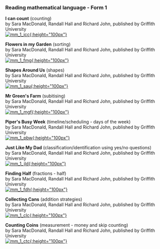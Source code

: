 ### Reading mathematical language - Form 1

**I can count** (counting)   
by Sara MacDonald, Randall Hall and Richard John, published by Griffith University   
[![mm_1_icc](https://1blockatatime.github.io/English/images2/mm_1_icc.png){:height="100px"}](https://read.bookcreator.com/90xX8oEcxcfyNZIYJfiFotsyL6S2/3swXYtoTS-a0TCNrqEVxzw/yP0X6vH0TZ-oZ6YRFJcVMQ)  


**Flowers in my Garden** (sorting)   
by Sara MacDonald, Randall Hall and Richard John, published by Griffith University   
[![mm_1_fmg](https://1blockatatime.github.io/English/images2/mm_1_fmg.png){:height="100px"}](https://read.bookcreator.com/90xX8oEcxcfyNZIYJfiFotsyL6S2/rmzBXCs4RkCVR1_HbGzKpg/3AnmOgP_QFCz_SdIfW2FLw)  

**Shapes Around Us** (shapes)   
by Sara MacDonald, Randall Hall and Richard John, published by Griffith University   
[![mm_1_sau](https://1blockatatime.github.io/English/images2/mm_1_sau.png){:height="100px"}](https://read.bookcreator.com/90xX8oEcxcfyNZIYJfiFotsyL6S2/-Xwkan95Tw2DluECpduNzQ/jLvAPNciSSKdGGMouAN44w)

**Mr Green's Farm**  (subitising)   
by Sara MacDonald, Randall Hall and Richard John, published by Griffith University   
[![mm_1_mgf](https://1blockatatime.github.io/English/images2/mm_1_mgf.png){:height="100px"}](https://read.bookcreator.com/90xX8oEcxcfyNZIYJfiFotsyL6S2/N3ivzi0EQ2y9iAqwRHKLmg/TkP-mPfjThm_oW5hmz31rg)

**Piper's Busy Week** (timeline/scheduling - days of the week)  
by Sara MacDonald, Randall Hall and Richard John, published by Griffith University   
[![mm_1_pbw](https://1blockatatime.github.io/English/images2/mm_1_pbw.png){:height="100px"}](https://read.bookcreator.com/90xX8oEcxcfyNZIYJfiFotsyL6S2/Q5V9_88TTleRPGo3aqRjOA/3-0T8ba1SKSRrolJaEGKKw)

**Just Like My Dad** (classification/identification using yes/no questions)  
by Sara MacDonald, Randall Hall and Richard John, published by Griffith University   
[![mm_1_jld](https://1blockatatime.github.io/English/images2/mm_1_jld.png){:height="100px"}](https://read.bookcreator.com/90xX8oEcxcfyNZIYJfiFotsyL6S2/RBVXwA5RTwqsRFmgTYiFPg/HSJHs8h9Q5eH-oyEEtJdQQ)

**Finding Half** (fractions - half)  
by Sara MacDonald, Randall Hall and Richard John, published by Griffith University   
[![mm_1_fdh](https://1blockatatime.github.io/English/images2/mm_1_fdh.png){:height="100px"}](https://read.bookcreator.com/90xX8oEcxcfyNZIYJfiFotsyL6S2/nEKCK1HfQNa6eY3sUfirsQ/VrrHluD-S-uG7_P6LdsPFQ)

**Collecting Cans** (addition strategies)  
by Sara MacDonald, Randall Hall and Richard John, published by Griffith University   
[![mm_1_clc](https://1blockatatime.github.io/English/images2/mm_1_clc.png){:height="100px"}](https://read.bookcreator.com/90xX8oEcxcfyNZIYJfiFotsyL6S2/mJL0zE6pTOKD36DIYmrL6Q/dTljHemAQci1aWLE2MFLNw)

**Counting Coins** (measurement - money and skip counting)  
by Sara MacDonald, Randall Hall and Richard John, published by Griffith University   
[![mm_1_ctc](https://1blockatatime.github.io/English/images2/mm_1_ctc.png){:height="100px"}](https://read.bookcreator.com/90xX8oEcxcfyNZIYJfiFotsyL6S2/kSNMWUlySBGcD8f3-l_EzQ/0LYBPH3zSO-aQ9FNZWUOJQ)
